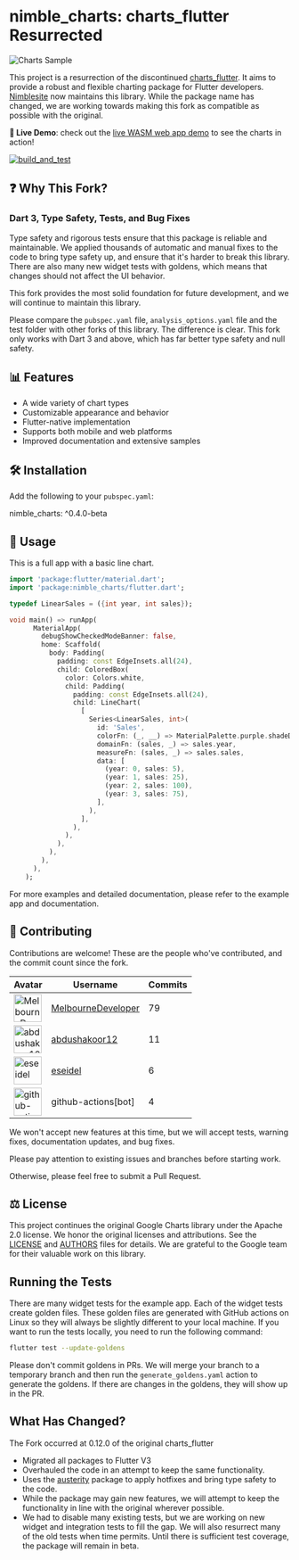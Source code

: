 # nimble_charts: charts_flutter Resurrected

![Charts Sample](https://raw.githubusercontent.com/Nimblesite/nimble_charts/main/charts.gif)

This project is a resurrection of the discontinued [charts_flutter](https://pub.dev/packages/charts_flutter). It aims to provide a robust and flexible charting package for Flutter developers.
[Nimblesite](https://www.nimblesite.co/) now maintains this library. While the package name has changed, we are working towards making this fork as compatible as possible with the original.

**🚀 Live Demo**: check out the [live WASM web app demo](https://nimblesite.github.io/nimble_charts/) to see the charts in action!

[![build_and_test](https://github.com/Nimblesite/nimble_charts/actions/workflows/build_and_test.yml/badge.svg)](https://github.com/Nimblesite/nimble_charts/actions/workflows/build_and_test.yml)

## ❓ Why This Fork?

### Dart 3, Type Safety, Tests, and Bug Fixes

Type safety and rigorous tests ensure that this package is reliable and maintainable. We applied thousands of automatic and manual fixes to the code to bring type safety up, and ensure that it's harder to break this library. There are also many new widget tests with goldens, which means that changes should not affect the UI behavior.

This fork provides the most solid foundation for future development, and we will continue to maintain this library.

Please compare the `pubspec.yaml` file, `analysis_options.yaml` file and the test folder with other forks of this library. The difference is clear. This fork only works with Dart 3 and above, which has far better type safety and null safety. 

## 📊 Features

- A wide variety of chart types
- Customizable appearance and behavior
- Flutter-native implementation
- Supports both mobile and web platforms
- Improved documentation and extensive samples

## 🛠️ Installation

Add the following to your `pubspec.yaml`:

nimble_charts: ^0.4.0-beta

## 📝 Usage

This is a full app with a basic line chart.

```dart
import 'package:flutter/material.dart';
import 'package:nimble_charts/flutter.dart';

typedef LinearSales = ({int year, int sales});

void main() => runApp(
      MaterialApp(
        debugShowCheckedModeBanner: false,
        home: Scaffold(
          body: Padding(
            padding: const EdgeInsets.all(24),
            child: ColoredBox(
              color: Colors.white,
              child: Padding(
                padding: const EdgeInsets.all(24),
                child: LineChart(
                  [
                    Series<LinearSales, int>(
                      id: 'Sales',
                      colorFn: (_, __) => MaterialPalette.purple.shadeDefault,
                      domainFn: (sales, _) => sales.year,
                      measureFn: (sales, _) => sales.sales,
                      data: [
                        (year: 0, sales: 5),
                        (year: 1, sales: 25),
                        (year: 2, sales: 100),
                        (year: 3, sales: 75),
                      ],
                    ),
                  ],
                ),
              ),
            ),
          ),
        ),
      ),
    );
```

For more examples and detailed documentation, please refer to the example app and documentation.

## 🤝 Contributing

Contributions are welcome! These are the people who've contributed, and the commit count since the fork.

| Avatar | Username | Commits |
|--------|----------|---------|
| <img src="https://avatars.githubusercontent.com/u/16697547?v=4" width="50" height="50" alt="MelbourneDeveloper"> | [MelbourneDeveloper](https://github.com/MelbourneDeveloper) | 79 |
| <img src="https://avatars.githubusercontent.com/u/60779242?v=4" width="50" height="50" alt="abdushakoor12"> | [abdushakoor12](https://github.com/abdushakoor12) | 11 |
| <img src="https://avatars.githubusercontent.com/u/478541?v=4" width="50" height="50" alt="eseidel"> | [eseidel](https://github.com/eseidel) | 6 |
| <img src="https://avatars.githubusercontent.com/in/15368?v=4" width="50" height="50" alt="github-actions[bot]"> | github-actions[bot] | 4 |

We won't accept new features at this time, but we will accept tests, warning fixes, documentation updates, and bug fixes.

Please pay attention to existing issues and branches before starting work. 

Otherwise, please feel free to submit a Pull Request.

## ⚖️ License
This project continues the original Google Charts library under the Apache 2.0 license. We honor the original licenses and attributions. See the [LICENSE](LICENSE) and [AUTHORS](AUTHORS) files for details. We are grateful to the Google team for their valuable work on this library.

## Running the Tests

There are many widget tests for the example app. Each of the widget tests create golden files. These golden files are generated with GitHub actions on Linux so they will always be slightly different to your local machine. If you want to run the tests locally, you need to run the following command:

```bash
flutter test --update-goldens
```

Please don't commit goldens in PRs. We will merge your branch to a temporary branch and then run the `generate_goldens.yaml` action to generate the goldens. If there are changes in the goldens, they will show up in the PR.

## What Has Changed?

The Fork occurred at 0.12.0 of the original charts_flutter

- Migrated all packages to Flutter V3
- Overhauled the code in an attempt to keep the same functionality. 
- Uses the [austerity](https://pub.dev/packages/austerity) package to apply hotfixes and bring type safety to the code.
- While the package may gain new features, we will attempt to keep the functionality in line with the original wherever possible.
- We had to disable many existing tests, but we are working on new widget and integration tests to fill the gap. We will also resurrect many of the old tests when time permits. Until there is sufficient test coverage, the package will remain in beta.
